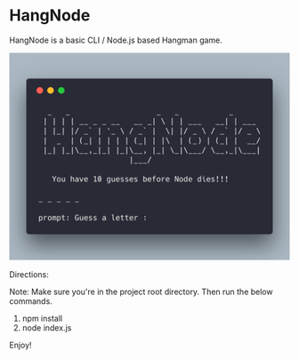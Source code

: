 # HangNode

HangNode is a basic CLI / Node.js based Hangman game.

![](./images/hangnode.png)

Directions:

Note: Make sure you're in the project root directory. Then run the below commands.

1. npm install
2. node index.js

Enjoy!